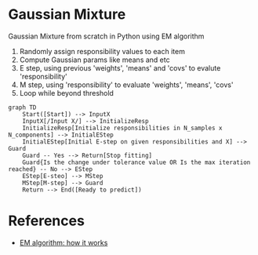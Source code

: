 # Gaussian Mixture
Gaussian Mixture from scratch in Python using EM algorithm    

1. Randomly assign responsibility values to each item
2. Compute Gaussian params like means and etc
3. E step, using previous 'weights', 'means' and 'covs' to evalute 'responsibility'
4. M step, using 'responsibility' to evaluate 'weights', 'means', 'covs'
5. Loop while beyond threshold

```mermaid
graph TD
    Start([Start]) --> InputX
    InputX[/Input X/] --> InitializeResp
    InitializeResp[Initialize responsibilities in N_samples x N_components] --> InitialEStep
    InitialEStep[Initial E-step on given responsibilities and X] --> Guard
    Guard -- Yes --> Return[Stop fitting]
    Guard{Is the change under tolerance value OR Is the max iteration reached} -- No --> EStep
    EStep[E-steo] --> MStep
    MStep[M-step] --> Guard
    Return --> End([Ready to predict])
```

# References
- [EM algorithm: how it works](https://www.youtube.com/watch?v=REypj2sy_5U)
